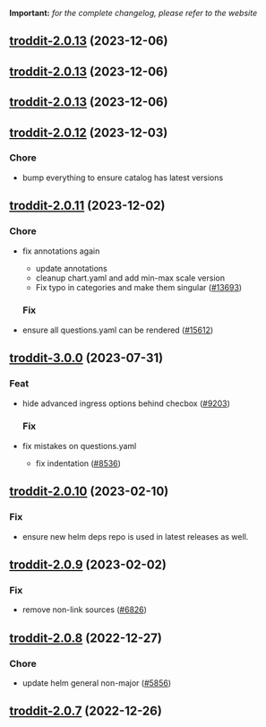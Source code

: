 **Important:**
*for the complete changelog, please refer to the website*





## [troddit-2.0.13](https://github.com/truecharts/charts/compare/troddit-2.0.12...troddit-2.0.13) (2023-12-06)




## [troddit-2.0.13](https://github.com/truecharts/charts/compare/troddit-2.0.12...troddit-2.0.13) (2023-12-06)




## [troddit-2.0.13](https://github.com/truecharts/charts/compare/troddit-2.0.12...troddit-2.0.13) (2023-12-06)




## [troddit-2.0.12](https://github.com/truecharts/charts/compare/troddit-2.0.11...troddit-2.0.12) (2023-12-03)

### Chore

- bump everything to ensure catalog has latest versions
  
  


## [troddit-2.0.11](https://github.com/truecharts/charts/compare/troddit-3.0.0...troddit-2.0.11) (2023-12-02)

### Chore

- fix annotations again
  - update annotations
  - cleanup chart.yaml and add min-max scale version
  - Fix typo in categories and make them singular ([#13693](https://github.com/truecharts/charts/issues/13693))
  
  ### Fix

- ensure all questions.yaml can be rendered ([#15612](https://github.com/truecharts/charts/issues/15612))
  
  











## [troddit-3.0.0](https://github.com/truecharts/charts/compare/troddit-2.0.10...troddit-3.0.0) (2023-07-31)

### Feat

- hide advanced ingress options behind checbox ([#9203](https://github.com/truecharts/charts/issues/9203))
  
  ### Fix

- fix mistakes on questions.yaml
  - fix indentation ([#8536](https://github.com/truecharts/charts/issues/8536))
  
  


## [troddit-2.0.10](https://github.com/truecharts/charts/compare/troddit-2.0.9...troddit-2.0.10) (2023-02-10)

### Fix

- ensure new helm deps repo is used in latest releases as well.
  
  


## [troddit-2.0.9](https://github.com/truecharts/charts/compare/troddit-2.0.8...troddit-2.0.9) (2023-02-02)

### Fix

- remove non-link sources ([#6826](https://github.com/truecharts/charts/issues/6826))
  
  


## [troddit-2.0.8](https://github.com/truecharts/charts/compare/troddit-2.0.7...troddit-2.0.8) (2022-12-27)

### Chore

- update helm general non-major ([#5856](https://github.com/truecharts/charts/issues/5856))
  
  


## [troddit-2.0.7](https://github.com/truecharts/charts/compare/troddit-2.0.6...troddit-2.0.7) (2022-12-26)

